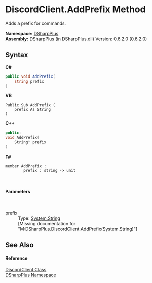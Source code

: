 # DiscordClient.AddPrefix Method 
 

Adds a prefix for commands.

**Namespace:**&nbsp;<a href="503971eb-de5e-a570-9922-de9500a9b1cc">DSharpPlus</a><br />**Assembly:**&nbsp;DSharpPlus (in DSharpPlus.dll) Version: 0.6.2.0 (0.6.2.0)

## Syntax

**C#**<br />
``` C#
public void AddPrefix(
	string prefix
)
```

**VB**<br />
``` VB
Public Sub AddPrefix ( 
	prefix As String
)
```

**C++**<br />
``` C++
public:
void AddPrefix(
	String^ prefix
)
```

**F#**<br />
``` F#
member AddPrefix : 
        prefix : string -> unit 

```

<br />

#### Parameters
&nbsp;<dl><dt>prefix</dt><dd>Type: <a href="http://msdn2.microsoft.com/en-us/library/s1wwdcbf" target="_blank">System.String</a><br />\[Missing <param name="prefix"/> documentation for "M:DSharpPlus.DiscordClient.AddPrefix(System.String)"\]</dd></dl>

## See Also


#### Reference
<a href="8f8cbf24-03e9-53cc-389f-2ba10a699065">DiscordClient Class</a><br /><a href="503971eb-de5e-a570-9922-de9500a9b1cc">DSharpPlus Namespace</a><br />